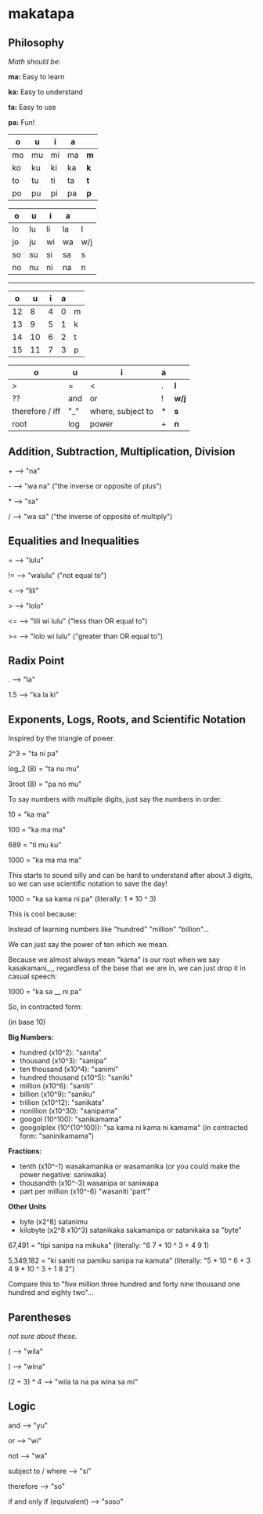 # makatapa

## Philosophy

_Math should be:_

**ma:** Easy to learn

**ka:** Easy to understand

**ta:** Easy to use

**pa:** Fun!




|o|u|i|a||
|-|-|-|-|-|
|mo|mu|mi|ma|**m**|
|ko|ku|ki|ka|**k**|
|to|tu|ti|ta|**t**|
|po|pu|pi|pa|**p**|

|o|u|i|a||
|-|-|-|-|-|
|lo|lu|li|la|l|
|jo|ju|wi|wa|w/j|
|so|su|si|sa|s|
|no|nu|ni|na|n|

---

|o|u|i|a||
|-|-|-|-|-|
|12|8|4|0|m|
|13|9|5|1|k|
|14|10|6|2|t|
|15|11|7|3|p|

|o|u|i|a||
|-|-|-|-|-|
|>|=|<|.|**l**|
|??|and|or|!|**w/j**|
|therefore / iff|"_"| where, subject to|\*|**s**|
|root|log|power|+|**n**|

## Addition, Subtraction, Multiplication, Division

\+ --> "na"

\- --> "wa na" ("the inverse or opposite of plus")

\* --> "sa"

/ --> "wa sa" ("the inverse of opposite of multiply")


## Equalities and Inequalities

= --> "lulu"

!= --> "walulu" ("not equal to")

\< --> "lili"

\> --> "lolo"

\<= --> "lili wi lulu" ("less than OR equal to")

\>= --> "lolo wi lulu" ("greater than OR equal to")

## Radix Point 

. --> "la"

1.5 --> "ka la ki"

## Exponents, Logs, Roots, and Scientific Notation

Inspired by the triangle of power.

2^3 = "ta ni pa"

log_2 (8) = "ta nu mu"

3root (8) = "pa no mu"

To say numbers with multiple digits, just say the numbers in order.

10 = "ka ma"

100 = "ka ma ma"

689 = "ti mu ku"

1000 = "ka ma ma ma"

This starts to sound silly and can be hard to understand after about 3 digits, so we can use scientific notation to save the day!

1000 = "ka sa kama ni pa" (literally: 1 * 10 ^ 3)

This is cool because:

Instead of learning numbers like "hundred" "million" "billion"...

We can just say the power of ten which we mean.

Because we almost always mean "kama" is our root when we say kasakamani__, regardless of the base that we are in, we can just drop it in casual speech:

1000 = "ka sa __ ni pa"

So, in contracted form:

(in base 10)

**Big Numbers:**

* hundred (x10^2): "sanita"  
* thousand (x10^3): "sanipa" 
* ten thousand (x10^4): "sanimi" 
* hundred thousand (x10^5): "saniki" 
* million (x10^6): "saniti" 
* billion (x10^9): "saniku"
* trillion (x10^12): "sanikata"
* nonillion (x10^30): "sanipama"
* googol (10^100): "sanikamama"
* googolplex (10^(10^100)): "sa kama ni kama ni kamama" (in contracted form: "saninikamama")

**Fractions:**

* tenth (x10^-1) wasakamanika or wasamanika (or you could make the power negative: saniwaka)
* thousandth (x10^-3) wasanipa or saniwapa
* part per million (x10^-6) "wasaniti 'part'"

**Other Units**

* byte (x2^8) satanimu
* kilobyte (x2^8 x10^3) satanikaka sakamanipa or satanikaka sa "byte" 


67,491 = "tipi sanipa na mikuka" (literally: "6 7 * 10 ^ 3 + 4 9 1)

5,349,182 = "ki saniti na pamiku sanipa na kamuta" (literally: "5 * 10 ^ 6 + 3 4 9 * 10 ^ 3 + 1 8 2")

Compare this to "five million three hundred and forty nine thousand one hundred and eighty two"...

## Parentheses

_not sure about these._

( --> "wila"

) --> "wina"

(2 + 3) * 4 --> "wila ta na pa wina sa mi"

## Logic 

and --> "yu"

or --> "wi"

not --> "wa"

subject to / where --> "si"

therefore --> "so"

if and only if (equivalent) --> "soso"



